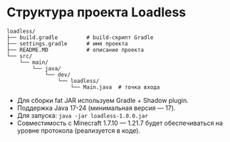 # Структура проекта Loadless

```
loadless/
├── build.gradle         # build-скрипт Gradle
├── settings.gradle      # имя проекта
├── README.MD            # описание проекта
└── src/
    └── main/
        └── java/
            └── dev/
                └── loadless/
                    └── Main.java  # точка входа
```

- Для сборки fat JAR используем Gradle + Shadow plugin.
- Поддержка Java 17-24 (минимальная версия — 17).
- Для запуска: `java -jar loadless-1.0.0.jar`
- Совместимость с Minecraft 1.7.10 — 1.21.7 будет обеспечиваться на уровне протокола (реализуется в коде).
